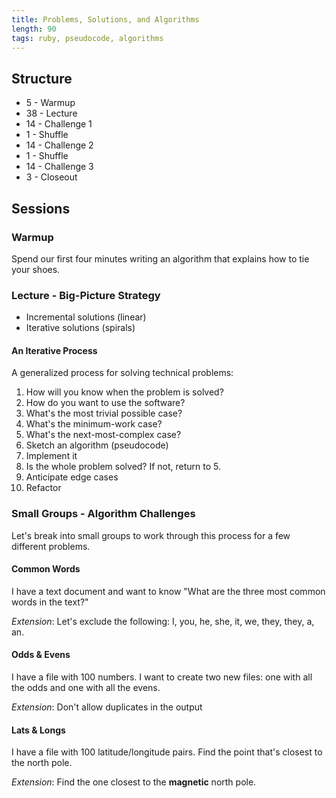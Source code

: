 ```yaml
---
title: Problems, Solutions, and Algorithms
length: 90
tags: ruby, pseudocode, algorithms
---
```


## Structure

* 5 - Warmup
* 38 - Lecture
* 14 - Challenge 1
* 1 - Shuffle
* 14 - Challenge 2
* 1 - Shuffle
* 14 - Challenge 3
* 3 - Closeout

## Sessions

### Warmup

Spend our first four minutes writing an algorithm that explains
how to tie your shoes.

### Lecture - Big-Picture Strategy

* Incremental solutions (linear)
* Iterative solutions (spirals)

#### An Iterative Process

A generalized process for solving technical problems:

1. How will you know when the problem is solved?
2. How do you want to use the software?
3. What's the most trivial possible case?
4. What's the minimum-work case?
5. What's the next-most-complex case?
6. Sketch an algorithm (pseudocode)
7. Implement it
8. Is the whole problem solved? If not, return to 5.
9. Anticipate edge cases
10. Refactor

### Small Groups - Algorithm Challenges

Let's break into small groups to work through this process for a few different problems.

#### Common Words

I have a text document and want to know "What are the three most common words in the text?"

*Extension*: Let's exclude the following: I, you, he, she, it, we, they, they, a, an.

#### Odds & Evens

I have a file with 100 numbers. I want to create two new files: one with
all the odds and one with all the evens.

*Extension*: Don't allow duplicates in the output

#### Lats & Longs

I have a file with 100 latitude/longitude pairs. Find the point that's closest to the north pole.

*Extension*: Find the one closest to the **magnetic** north pole.
